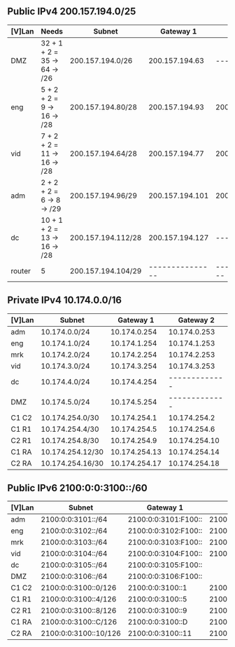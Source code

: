 ## Public IPv4 200.157.194.0/25

| \[V\]Lan | Needs                        | Subnet             | Gateway 1       | Gateway 2       |
| -------- | ---------------------------- | ------------------ | --------------- | --------------- |
| DMZ      | 32 + 1 + 2 = 35 -> 64 -> /26 | 200.157.194.0/26   | 200.157.194.63  | ------- |
| eng      | 5 + 2 + 2 = 9   -> 16 -> /28 | 200.157.194.80/28  | 200.157.194.93  | 200.157.194.94  |
| vid      | 7 + 2 + 2 = 11  -> 16 -> /28 | 200.157.194.64/28  | 200.157.194.77  | 200.157.194.78  |
| adm      | 2 + 2 + 2 = 6   -> 8  -> /29 | 200.157.194.96/29  | 200.157.194.101 | 200.157.194.102 |
| dc       | 10 + 1 + 2 = 13 -> 16 -> /28 | 200.157.194.112/28 | 200.157.194.127 | ------ |
| router   | 5                            | 200.157.194.104/29 | --------------- | --------------- |

## Private IPv4 10.174.0.0/16

| \[V\]Lan | Subnet           | Gateway 1     | Gateway 2     |
| -------- | ---------------- | ------------- | ------------- |
| adm      | 10.174.0.0/24    | 10.174.0.254  | 10.174.0.253  |
| eng      | 10.174.1.0/24    | 10.174.1.254  | 10.174.1.253  |
| mrk      | 10.174.2.0/24    | 10.174.2.254  | 10.174.2.253  |
| vid      | 10.174.3.0/24    | 10.174.3.254  | 10.174.3.253  |
| dc       | 10.174.4.0/24    | 10.174.4.254  | ------------- |
| DMZ      | 10.174.5.0/24    | 10.174.5.254  | ------------- |
| C1 C2    | 10.174.254.0/30  | 10.174.254.1  | 10.174.254.2  |
| C1 R1    | 10.174.254.4/30  | 10.174.254.5  | 10.174.254.6  |
| C2 R1    | 10.174.254.8/30  | 10.174.254.9  | 10.174.254.10 |
| C1 RA    | 10.174.254.12/30 | 10.174.254.13 | 10.174.254.14 |
| C2 RA    | 10.174.254.16/30 | 10.174.254.17 | 10.174.254.18 |

## Public IPv6 2100:0:0:3100::/60

| \[V\]Lan | Subnet                | Gateway 1              | Gateway 2            |
| -------- | --------------------- | ---------------------- | -------------------- |
| adm      | 2100:0:0:3101::/64    | 2100:0:0:3101:F100::   | 2100:0:0:3101:F200:: |
| eng      | 2100:0:0:3102::/64    | 2100:0:0:3102:F100::   | 2100:0:0:3102:F200:: | 
| mrk      | 2100:0:0:3103::/64    | 2100:0:0:3103:F100::   | 2100:0:0:3103:F200:: |
| vid      | 2100:0:0:3104::/64    | 2100:0:0:3104:F100::   | 2100:0:0:3104:F200:: |
| dc       | 2100:0:0:3105::/64    | 2100:0:0:3105:F100::   |                      |
| DMZ      | 2100:0:0:3106::/64    | 2100:0:0:3106:F100::   |                      |
| C1 C2    | 2100:0:0:3100::0/126  | 2100:0:0:3100::1       | 2100:0:0:3100::2     |
| C1 R1    | 2100:0:0:3100::4/126  | 2100:0:0:3100::5       | 2100:0:0:3100::6     |
| C2 R1    | 2100:0:0:3100::8/126  | 2100:0:0:3100::9       | 2100:0:0:3100::A     |
| C1 RA    | 2100:0:0:3100::C/126  | 2100:0:0:3100::D       | 2100:0:0:3100::E     |
| C2 RA    | 2100:0:0:3100::10/126 | 2100:0:0:3100::11      | 2100:0:0:3100::12    |

